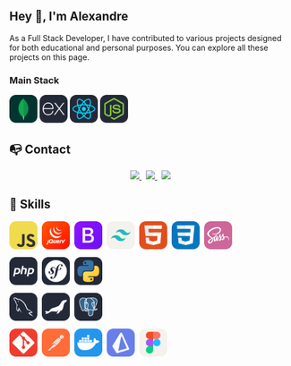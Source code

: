 ## Hey 👋, I'm Alexandre

As a Full Stack Developer, I have contributed to various projects designed for both educational and personal purposes. You can explore all these projects on this page.

### Main Stack

<p>
  <img src="icons/MongoDB.svg" style="width: 50px">
  <img src="icons/ExpressJS-Dark.svg" style="width: 50px">
  <img src="icons/React-Dark.svg" style="width: 50px">
  <img src="icons/NodeJS-Dark.svg" style="width: 50px">
</p>

## 📭 Contact

<p align="center">
  <a href="https://www.linkedin.com/in/alexandre-pereira-viegas/">
    <img src="https://img.shields.io/badge/LinkedIn-0A66C2?style=for-the-badge&logo=linkedin&logoColor=white" />
  </a>
  <span>&nbsp;</span>
  <a href="mailto:alexandre_viegas@icloud.com">
    <img src="https://img.shields.io/badge/-EMAIL-ffffff?style=for-the-badge&logo=icloud" />
  </a>
  <span>&nbsp;</span>
  <a href="https://www.alexandreviegas.com/">
    <img src="https://img.shields.io/badge/alexandreviegas.com-000000?style=for-the-badge&logo=react&logoColor=white" />
  </a>
</p>

## 🚀 Skills

<p style="display: flex; gap: 0.5rem;">
  <img src="icons/JavaScript.svg" style="width: 50px">
  <img src="icons/JQuery.svg" style="width: 50px">
  <img src="icons/Bootstrap.svg" style="width: 50px">
  <img src="icons/TailwindCSS-Light.svg" style="width: 50px">
  <img src="icons/HTML.svg" style="width: 50px">
  <img src="icons/CSS.svg" style="width: 50px">
  <img src="icons/Sass.svg" style="width: 50px">
</p>

<p style="display: flex; gap: 0.5rem;">
  <img src="icons/PHP-Dark.svg" style="width: 50px">
  <img src="icons/Symfony-Dark.svg" style="width: 50px">
  <img src="icons/Python-Dark.svg" style="width: 50px">
</p>

<p style="display: flex; gap: 0.5rem;">
  <img src="icons/MySQL-Dark.svg" style="width: 50px">
  <img src="icons/MariaDB.png" style="width: 50px">
  <img src="icons/PostgreSQL-Dark.svg" style="width: 50px">
</p>

<p style="display: flex; gap: 0.5rem;">
  <img src="icons/Git.svg" style="width: 50px">
  <img src="icons/Postman.svg" style="width: 50px">
  <img src="icons/Docker.svg" style="width: 50px">
  <img src="icons/Prisma.svg" style="width: 50px">
  <img src="icons/Figma-Light.svg" style="width: 50px">
</p>
